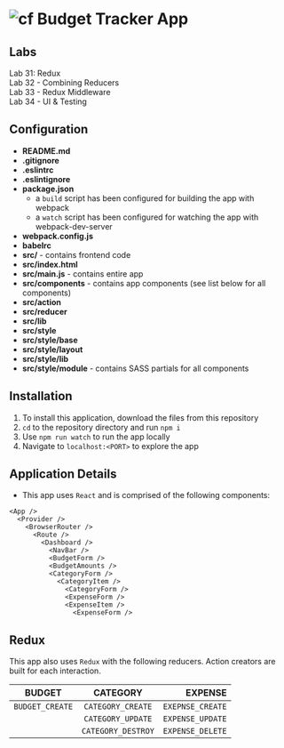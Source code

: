 # ![cf](https://i.imgur.com/7v5ASc8.png)  Budget Tracker App

## Labs
Lab 31: Redux  
Lab 32 - Combining Reducers  
Lab 33 - Redux Middleware  
Lab 34 - UI & Testing  

## Configuration
* **README.md**
* **.gitignore**
* **.eslintrc**
* **.eslintignore**
* **package.json**
  * a `build` script has been configured for building the app with webpack
  * a `watch` script has been configured for watching the app with webpack-dev-server
* **webpack.config.js**
* **babelrc**
* **src/** - contains frontend code
* **src/index.html**
* **src/main.js** - contains entire app
* **src/components** - contains app components (see list below for all components)
* **src/action**
* **src/reducer**
* **src/lib**
* **src/style**
* **src/style/base**
* **src/style/layout**
* **src/style/lib**
* **src/style/module** - contains SASS partials for all components

## Installation
1. To install this application, download the files from this repository
2. `cd` to the repository directory and run `npm i`
3. Use `npm run watch` to run the app locally
4. Navigate to `localhost:<PORT>` to explore the app

## Application Details
* This app uses `React` and is comprised of the following components:

```
<App />
  <Provider />
    <BrowserRouter />
      <Route />
        <Dashboard />
          <NavBar />
          <BudgetForm />
          <BudgetAmounts />
          <CategoryForm />
            <CategoryItem />
              <CategoryForm />
              <ExpenseForm />
              <ExpenseItem />
                <ExpenseForm />
```

## Redux
This app also uses `Redux` with the following reducers. Action creators are built for each interaction.

| BUDGET         | CATEGORY          | EXPENSE          |
| -------------- |:-----------------:| ----------------:|
| `BUDGET_CREATE`| `CATEGORY_CREATE` | `EXEPNSE_CREATE` |
|                | `CATEGORY_UPDATE` | `EXPENSE_UPDATE` |
|                | `CATEGORY_DESTROY`| `EXPENSE_DELETE` |
